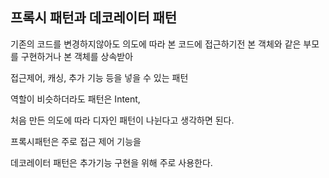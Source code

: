 ## 프록시 패턴과 데코레이터 패턴  

기존의 코드를 변경하지않아도 의도에 따라 본 코드에 접근하기전 본 객체와 같은 부모를 구현하거나 본 객체를 상속받아    

접근제어, 캐싱, 추가 기능 등을 넣을 수 있는 패턴

역할이 비슷하더라도 패턴은 Intent,
 
처음 만든 의도에 따라 디자인 패턴이 나뉜다고 생각하면 된다.

프록시패턴은 주로 접근 제어 기능을

데코레이터 패턴은 추가기능 구현을 위해 주로 사용한다. 
 

